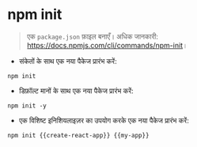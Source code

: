 # npm init

> एक `package.json` फ़ाइल बनाएँ।
> अधिक जानकारी:  <https://docs.npmjs.com/cli/commands/npm-init>।

- संकेतों के साथ एक नया पैकेज प्रारंभ करें:

`npm init`

- डिफ़ॉल्ट मानों के साथ एक नया पैकेज प्रारंभ करें:

`npm init -y`

- एक विशिष्ट इनिशियलाइज़र का उपयोग करके एक नया पैकेज प्रारंभ करें:

`npm init {{create-react-app}} {{my-app}}`
